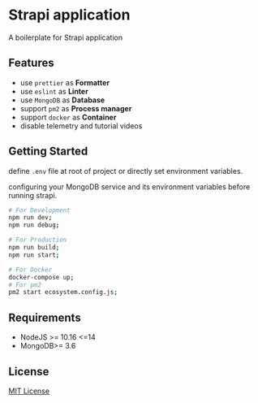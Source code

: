 # Strapi application

A boilerplate for Strapi application

## Features

* use `prettier` as __Formatter__
* use `eslint` as __Linter__
* use `MongoDB` as __Database__
* support `pm2` as __Process manager__
* support `docker` as __Container__
* disable telemetry and tutorial videos

## Getting Started

define `.env` file at root of project or directly set environment variables.

configuring your MongoDB service and its environment variables before running strapi.

```sh
# For Development
npm run dev;
npm run debug;

# For Production
npm run build;
npm run start;

# For Docker
docker-compose up;
# For pm2
pm2 start ecosystem.config.js;
```

## Requirements

* NodeJS >= 10.16 <=14
* MongoDB>= 3.6

## License

[MIT License](/LICENSE)
